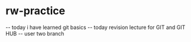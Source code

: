 # rw-practice


-- today i have learned git basics
-- today revision lecture for GIT and GIT HUB
-- user two branch
